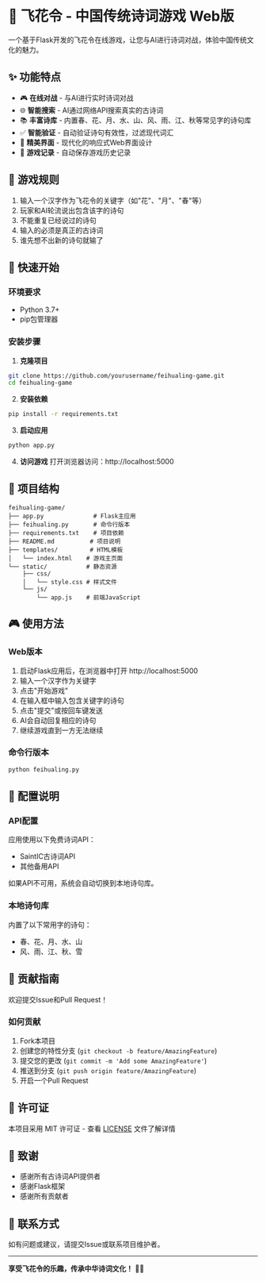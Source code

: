 # 🌸 飞花令 - 中国传统诗词游戏 Web版

一个基于Flask开发的飞花令在线游戏，让您与AI进行诗词对战，体验中国传统文化的魅力。

## ✨ 功能特点

- 🎮 **在线对战** - 与AI进行实时诗词对战
- 🌐 **智能搜索** - AI通过网络API搜索真实的古诗词
- 📚 **丰富诗库** - 内置春、花、月、水、山、风、雨、江、秋等常见字的诗句库
- ✅ **智能验证** - 自动验证诗句有效性，过滤现代词汇
- 🎨 **精美界面** - 现代化的响应式Web界面设计
- 💾 **游戏记录** - 自动保存游戏历史记录

## 🎯 游戏规则

1. 输入一个汉字作为飞花令的关键字（如"花"、"月"、"春"等）
2. 玩家和AI轮流说出包含该字的诗句
3. 不能重复已经说过的诗句
4. 输入的必须是真正的古诗词
5. 谁先想不出新的诗句就输了

## 🚀 快速开始

### 环境要求

- Python 3.7+
- pip包管理器

### 安装步骤

1. **克隆项目**
```bash
git clone https://github.com/yourusername/feihualing-game.git
cd feihualing-game
```

2. **安装依赖**
```bash
pip install -r requirements.txt
```

3. **启动应用**
```bash
python app.py
```

4. **访问游戏**
打开浏览器访问：http://localhost:5000

## 📁 项目结构

```
feihualing-game/
├── app.py              # Flask主应用
├── feihualing.py       # 命令行版本
├── requirements.txt    # 项目依赖
├── README.md          # 项目说明
├── templates/         # HTML模板
│   └── index.html    # 游戏主页面
└── static/           # 静态资源
    ├── css/
    │   └── style.css # 样式文件
    └── js/
        └── app.js    # 前端JavaScript
```

## 🎮 使用方法

### Web版本
1. 启动Flask应用后，在浏览器中打开 http://localhost:5000
2. 输入一个汉字作为关键字
3. 点击"开始游戏"
4. 在输入框中输入包含关键字的诗句
5. 点击"提交"或按回车键发送
6. AI会自动回复相应的诗句
7. 继续游戏直到一方无法继续

### 命令行版本
```bash
python feihualing.py
```

## 🔧 配置说明

### API配置
应用使用以下免费诗词API：
- SaintIC古诗词API
- 其他备用API

如果API不可用，系统会自动切换到本地诗句库。

### 本地诗句库
内置了以下常用字的诗句：
- 春、花、月、水、山
- 风、雨、江、秋、雪

## 🤝 贡献指南

欢迎提交Issue和Pull Request！

### 如何贡献
1. Fork本项目
2. 创建您的特性分支 (`git checkout -b feature/AmazingFeature`)
3. 提交您的更改 (`git commit -m 'Add some AmazingFeature'`)
4. 推送到分支 (`git push origin feature/AmazingFeature`)
5. 开启一个Pull Request

## 📝 许可证

本项目采用 MIT 许可证 - 查看 [LICENSE](LICENSE) 文件了解详情

## 🙏 致谢

- 感谢所有古诗词API提供者
- 感谢Flask框架
- 感谢所有贡献者

## 📮 联系方式

如有问题或建议，请提交Issue或联系项目维护者。

---

**享受飞花令的乐趣，传承中华诗词文化！** 🌸📜
